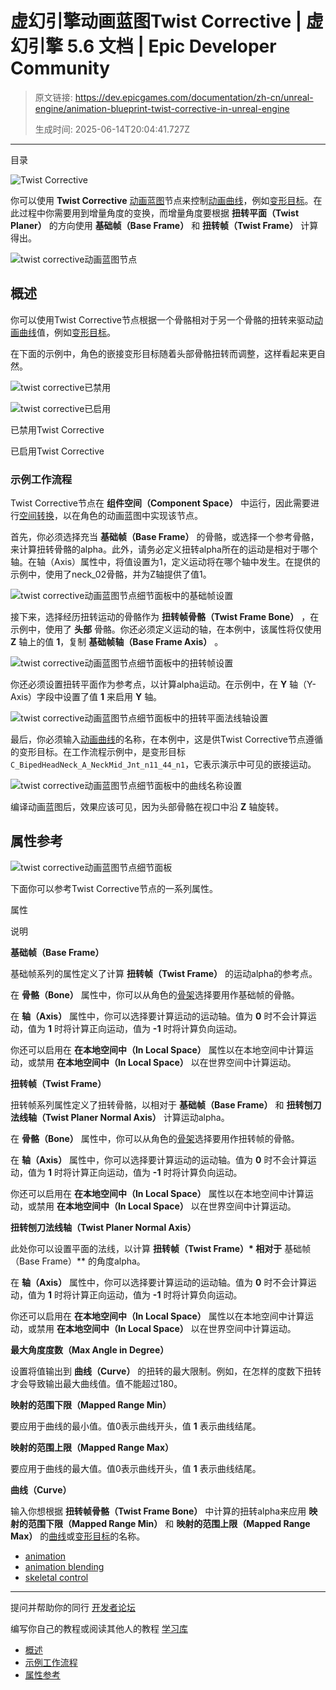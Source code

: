 # 虚幻引擎动画蓝图Twist Corrective | 虚幻引擎 5.6 文档 | Epic Developer Community

> 原文链接: https://dev.epicgames.com/documentation/zh-cn/unreal-engine/animation-blueprint-twist-corrective-in-unreal-engine
> 
> 生成时间: 2025-06-14T20:04:41.727Z

---

目录

![Twist Corrective](https://dev.epicgames.com/community/api/documentation/image/bc5f932a-92ea-4921-bf8b-9b9ab91bd1f4?resizing_type=fill&width=1920&height=335)

你可以使用 **Twist Corrective** [动画蓝图](/documentation/zh-cn/unreal-engine/animation-blueprints-in-unreal-engine)节点来控制[动画曲线](/documentation/zh-cn/unreal-engine/animation-curves-in-unreal-engine)，例如[变形目标](/documentation/zh-cn/unreal-engine/skeletons-in-unreal-engine)。在此过程中你需要用到增量角度的变换，而增量角度要根据 **扭转平面（Twist Planer）** 的方向使用 **基础帧（Base Frame）** 和 **扭转帧（Twist Frame）** 计算得出。

![twist corrective动画蓝图节点](https://d1iv7db44yhgxn.cloudfront.net/documentation/images/3b13d954-b040-4b8a-9bd2-38e3c2bc30fc/twist.png)

## 概述

你可以使用Twist Corrective节点根据一个骨骼相对于另一个骨骼的扭转来驱动[动画曲线](/documentation/zh-cn/unreal-engine/animation-curves-in-unreal-engine)值，例如[变形目标](/documentation/zh-cn/unreal-engine/skeletons-in-unreal-engine)。

在下面的示例中，角色的嵌接变形目标随着头部骨骼扭转而调整，这样看起来更自然。

![twist corrective已禁用](https://d1iv7db44yhgxn.cloudfront.net/documentation/images/e0272912-7a31-40e3-b5cf-b6531cea8a45/demooff.gif)

![twist corrective已启用](https://d1iv7db44yhgxn.cloudfront.net/documentation/images/1a71b3b2-ac29-450f-90e7-ae59d8b33fab/demoon.gif)

已禁用Twist Corrective

已启用Twist Corrective

### 示例工作流程

Twist Corrective节点在 **组件空间（Component Space）** 中运行，因此需要进行[空间转换](/documentation/zh-cn/unreal-engine/animation-blueprint-component-space-conversion-in-unreal-engine)，以在角色的动画蓝图中实现该节点。

首先，你必须选择充当 **基础帧（Base Frame）** 的骨骼，或选择一个参考骨骼，来计算扭转骨骼的alpha。此外，请务必定义扭转alpha所在的运动是相对于哪个轴。在轴（Axis）属性中，将值设置为1，定义运动将在哪个轴中发生。在提供的示例中，使用了neck\_02骨骼，并为Z轴提供了值1。

![twist corrective动画蓝图节点细节面板中的基础帧设置](https://d1iv7db44yhgxn.cloudfront.net/documentation/images/fb63c5d5-27a8-4659-902a-98eb4d2f2ae2/baseframe.png)

接下来，选择经历扭转运动的骨骼作为 **扭转帧骨骼（Twist Frame Bone）** ，在示例中，使用了 **头部** 骨骼。你还必须定义运动的轴，在本例中，该属性将仅使用 **Z** 轴上的值 **1**，复制 **基础帧轴（Base Frame Axis）** 。

![twist corrective动画蓝图节点细节面板中的扭转帧设置](https://d1iv7db44yhgxn.cloudfront.net/documentation/images/5daf4791-9391-4adf-bb4e-ab5cc054fc48/twistframe.png)

你还必须设置扭转平面作为参考点，以计算alpha运动。在示例中，在 **Y** 轴（Y-Axis）字段中设置了值 **1** 来启用 **Y** 轴。

![twist corrective动画蓝图节点细节面板中的扭转平面法线轴设置](https://d1iv7db44yhgxn.cloudfront.net/documentation/images/bfcdeb5e-893b-493a-bcfb-ea9723fca49c/twistplane.png)

最后，你必须输入[动画曲线](/documentation/zh-cn/unreal-engine/animation-curves-in-unreal-engine)的名称，在本例中，这是供Twist Corrective节点遵循的变形目标。在工作流程示例中，是变形目标 `C_BipedHeadNeck_A_NeckMid_Jnt_n11_44_n1`，它表示演示中可见的嵌接运动。

![twist corrective动画蓝图节点细节面板中的曲线名称设置](https://d1iv7db44yhgxn.cloudfront.net/documentation/images/4d4157d0-3322-4fba-9bfe-bf49dea62375/curvename.png)

编译动画蓝图后，效果应该可见，因为头部骨骼在视口中沿 **Z** 轴旋转。

## 属性参考

![twist corrective动画蓝图节点细节面板](https://d1iv7db44yhgxn.cloudfront.net/documentation/images/fa146eae-dd98-4906-be95-08a7276acab7/details.png)

下面你可以参考Twist Corrective节点的一系列属性。

属性

说明

**基础帧（Base Frame）**

基础帧系列的属性定义了计算 **扭转帧（Twist Frame）** 的运动alpha的参考点。

在 **骨骼（Bone）** 属性中，你可以从角色的[骨架](/documentation/zh-cn/unreal-engine/skeletons-in-unreal-engine)选择要用作基础帧的骨骼。

在 **轴（Axis）** 属性中，你可以选择要计算运动的运动轴。值为 **0** 时不会计算运动，值为 **1** 时将计算正向运动，值为 **\-1** 时将计算负向运动。

你还可以启用在 **在本地空间中（In Local Space）** 属性以在本地空间中计算运动，或禁用 **在本地空间中（In Local Space）** 以在世界空间中计算运动。

**扭转帧（Twist Frame）**

扭转帧系列属性定义了扭转骨骼，以相对于 **基础帧（Base Frame）** 和 **扭转刨刀法线轴（Twist Planer Normal Axis）** 计算运动alpha。

在 **骨骼（Bone）** 属性中，你可以从角色的[骨架](/documentation/zh-cn/unreal-engine/skeletons-in-unreal-engine)选择要用作扭转帧的骨骼。

在 **轴（Axis）** 属性中，你可以选择要计算运动的运动轴。值为 **0** 时不会计算运动，值为 **1** 时将计算正向运动，值为 **\-1** 时将计算负向运动。

你还可以启用在 **在本地空间中（In Local Space）** 属性以在本地空间中计算运动，或禁用 **在本地空间中（In Local Space）** 以在世界空间中计算运动。

**扭转刨刀法线轴（Twist Planer Normal Axis）**

此处你可以设置平面的法线，以计算 **扭转帧（Twist Frame）\* 相对于** 基础帧（Base Frame）\*\* 的角度alpha。

在 **轴（Axis）** 属性中，你可以选择要计算运动的运动轴。值为 **0** 时不会计算运动，值为 **1** 时将计算正向运动，值为 **\-1** 时将计算负向运动。

你还可以启用在 **在本地空间中（In Local Space）** 属性以在本地空间中计算运动，或禁用 **在本地空间中（In Local Space）** 以在世界空间中计算运动。

**最大角度度数（Max Angle in Degree）**

设置将值输出到 **曲线（Curve）** 的扭转的最大限制。例如，在怎样的度数下扭转才会导致输出最大曲线值。值不能超过180。

**映射的范围下限（Mapped Range Min）**

要应用于曲线的最小值。值0表示曲线开头，值 **1** 表示曲线结尾。

**映射的范围上限（Mapped Range Max）**

要应用于曲线的最大值。值0表示曲线开头，值 **1** 表示曲线结尾。

**曲线（Curve）**

输入你想根据 **扭转帧骨骼（Twist Frame Bone）** 中计算的扭转alpha来应用 **映射的范围下限（Mapped Range Min）** 和 **映射的范围上限（Mapped Range Max）** 的[曲线](/documentation/zh-cn/unreal-engine/animation-curves-in-unreal-engine)或[变形目标](/documentation/zh-cn/unreal-engine/skeletons-in-unreal-engine)的名称。

-   [animation](https://dev.epicgames.com/community/search?query=animation)
-   [animation blending](https://dev.epicgames.com/community/search?query=animation%20blending)
-   [skeletal control](https://dev.epicgames.com/community/search?query=skeletal%20control)

* * *

提问并帮助你的同行 [开发者论坛](https://forums.unrealengine.com/categories?tag=unreal-engine)

编写你自己的教程或阅读其他人的教程 [学习库](https://dev.epicgames.com/community/unreal-engine/learning)

-   [概述](/documentation/zh-cn/unreal-engine/animation-blueprint-twist-corrective-in-unreal-engine#%E6%A6%82%E8%BF%B0)
-   [示例工作流程](/documentation/zh-cn/unreal-engine/animation-blueprint-twist-corrective-in-unreal-engine#%E7%A4%BA%E4%BE%8B%E5%B7%A5%E4%BD%9C%E6%B5%81%E7%A8%8B)
-   [属性参考](/documentation/zh-cn/unreal-engine/animation-blueprint-twist-corrective-in-unreal-engine#%E5%B1%9E%E6%80%A7%E5%8F%82%E8%80%83)